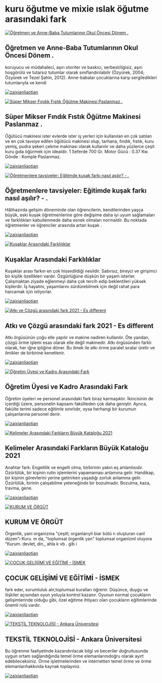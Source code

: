 # kuru öğutme ve mixie ıslak öğutme arasındaki fark
<a href="https://mnn.zoosnet.net/LR/Chatpre.aspx?id=MNN94995150&p=https://topgrinding.com/" target="_blank">![Öğretmen ve Anne-Baba Tutumlarının Okul Öncesi Dönem .](https://github.com/technlg/images/blob/main/13.jpg)</a>
## Öğretmen ve Anne-Baba Tutumlarının Okul Öncesi Dönem .
koruyucu ve müdahaleci, aşırı otoriter ve baskıcı, serbest/ilgisiz, aşırı hoşgörülü ve tutarsız tutumlar olarak sınıflandırılabilir (Özyürek, 2004; Özyürek ve Tezel Şahin, 2012). Anne-babalar çocuklarına karşı sergiledikleri tutumlarıyla ve kendi
<a href="https://mnn.zoosnet.net/LR/Chatpre.aspx?id=MNN94995150&p=https://topgrinding.com/" target="_blank"><img src="https://github.com/technlg/images/raw/main/chat11.jpg" alt="zaixianliaotian"/></a><a href="//whatsapp.shibangsoft.com/WhatsApp.php" ><img src="https://github.com/technlg/images/raw/main/chat11.png" alt=""></a>
<a href="https://mnn.zoosnet.net/LR/Chatpre.aspx?id=MNN94995150&p=https://topgrinding.com/" target="_blank">![Süper Mikser Fındık Fıstık Öğütme Makinesi Paslanmaz .](https://github.com/technlg/images/blob/main/59.jpg)</a>
## Süper Mikser Fındık Fıstık Öğütme Makinesi Paslanmaz .
Öğütücü makinesi ister evlerde ister iş yerleri için kullanılan en çok satılan ve en çok tavsiye edilen öğütücü makinesi olup, tarhana, fındık, fıstık, kuru yemiş, pudra şekeri çekme makinası olarak kullanılır ve daha yüzlerce çeşit kuru gıda öğürmek için idealdir. 1 Seferde 700 Gr. Motor Gücü : 0.37 Kw. Gövde : Komple Paslanmaz.
<a href="https://mnn.zoosnet.net/LR/Chatpre.aspx?id=MNN94995150&p=https://topgrinding.com/" target="_blank"><img src="https://github.com/technlg/images/raw/main/chat11.jpg" alt="zaixianliaotian"/></a><a href="//whatsapp.shibangsoft.com/WhatsApp.php" ><img src="https://github.com/technlg/images/raw/main/chat11.png" alt=""></a>
<a href="https://mnn.zoosnet.net/LR/Chatpre.aspx?id=MNN94995150&p=https://topgrinding.com/" target="_blank">![Öğretmenlere tavsiyeler: Eğitimde kuşak farkı nasıl aşılır? - .](https://github.com/technlg/images/blob/main/33.jpg)</a>
## Öğretmenlere tavsiyeler: Eğitimde kuşak farkı nasıl aşılır? - .
Hâlihazırda gelişim döneminde olan öğrencilerin, kendilerinden yaşça büyük, eski kuşak öğretmenlerine göre değişime daha iyi uyum sağlamaları ve farklılıkları kabullenmede daha esnek olmaları normaldir. Bu noktada öğretmenler ve öğrenciler arasında artan kuşak .
<a href="https://mnn.zoosnet.net/LR/Chatpre.aspx?id=MNN94995150&p=https://topgrinding.com/" target="_blank"><img src="https://github.com/technlg/images/raw/main/chat11.jpg" alt="zaixianliaotian"/></a><a href="//whatsapp.shibangsoft.com/WhatsApp.php" ><img src="https://github.com/technlg/images/raw/main/chat11.png" alt=""></a>
<a href="https://mnn.zoosnet.net/LR/Chatpre.aspx?id=MNN94995150&p=https://topgrinding.com/" target="_blank">![Kuşaklar Arasındaki Farklılıklar](https://github.com/technlg/images/blob/main/4.jpg)</a>
## Kuşaklar Arasındaki Farklılıklar
Kuşaklar arası farkın en çok hissedildiği nesildir. Sabırsız, bireyci ve girişimci bir kişilik özellikleri vardır. Özgürlüğüne düşkün bir yaşam isterler. Çalışmaktan ziyade eğlenmeyi daha çok tercih edip beklentileri yüksek kişilerdir. İş hayatını, yaşamlarını sürdürebilmek için değil rahat para harcamak için istiyorlar.
<a href="https://mnn.zoosnet.net/LR/Chatpre.aspx?id=MNN94995150&p=https://topgrinding.com/" target="_blank"><img src="https://github.com/technlg/images/raw/main/chat11.jpg" alt="zaixianliaotian"/></a><a href="//whatsapp.shibangsoft.com/WhatsApp.php" ><img src="https://github.com/technlg/images/raw/main/chat11.png" alt=""></a>
<a href="https://mnn.zoosnet.net/LR/Chatpre.aspx?id=MNN94995150&p=https://topgrinding.com/" target="_blank">![Atkı ve Çözgü arasındaki fark 2021 - Es different](https://github.com/technlg/images/blob/main/18.jpg)</a>
## Atkı ve Çözgü arasındaki fark 2021 - Es different
Atkı örgüsünün çoğu elle yapılır ve makine nadiren kullanılır. Öte yandan, çözgü örme işlemi esas olarak elle değil makinedir. Atkı örgüsünden farklı olarak, her iğne ipliğine döner. Bu ilmek ile atkı örme paralel sıralar üretir ve ilmikler de birbirine kenetlenir.
<a href="https://mnn.zoosnet.net/LR/Chatpre.aspx?id=MNN94995150&p=https://topgrinding.com/" target="_blank"><img src="https://github.com/technlg/images/raw/main/chat11.jpg" alt="zaixianliaotian"/></a><a href="//whatsapp.shibangsoft.com/WhatsApp.php" ><img src="https://github.com/technlg/images/raw/main/chat11.png" alt=""></a>
<a href="https://mnn.zoosnet.net/LR/Chatpre.aspx?id=MNN94995150&p=https://topgrinding.com/" target="_blank">![Öğretim Üyesi ve Kadro Arasındaki Fark](https://github.com/technlg/images/blob/main/33.jpg)</a>
## Öğretim Üyesi ve Kadro Arasındaki Fark
Öğretim üyeleri ve personel arasındaki fark biraz karmaşıktır. İkincisinin de içerdiği üzere, personelin kapsamı fakülteden çok daha geniştir. Ayrıca, fakülte terimi sadece eğitimle sınırlıdır, oysa herhangi bir kurumun çalışanlarına personel denir.
<a href="https://mnn.zoosnet.net/LR/Chatpre.aspx?id=MNN94995150&p=https://topgrinding.com/" target="_blank"><img src="https://github.com/technlg/images/raw/main/chat11.jpg" alt="zaixianliaotian"/></a><a href="//whatsapp.shibangsoft.com/WhatsApp.php" ><img src="https://github.com/technlg/images/raw/main/chat11.png" alt=""></a>
<a href="https://mnn.zoosnet.net/LR/Chatpre.aspx?id=MNN94995150&p=https://topgrinding.com/" target="_blank">![Kelimeler Arasındaki Farkların Büyük Kataloğu 2021](https://github.com/technlg/images/blob/main/3.jpg)</a>
## Kelimeler Arasındaki Farkların Büyük Kataloğu 2021
Anahtar fark: Engellilik ve engelli olma, birbirinin yakın eş anlamlısıdır. Özürlülük, bir kişinin rutin işlemlerini yapamaması anlamına gelir. Handikap, bir kişinin görevlerini yerine getirirken yaşadığı zorluk anlamına gelir. Özürlülük, birinin çalışabilme yeteneğinde bir bozulmadır. Bozulma, kaza, travma, gene.
<a href="https://mnn.zoosnet.net/LR/Chatpre.aspx?id=MNN94995150&p=https://topgrinding.com/" target="_blank"><img src="https://github.com/technlg/images/raw/main/chat11.jpg" alt="zaixianliaotian"/></a><a href="//whatsapp.shibangsoft.com/WhatsApp.php" ><img src="https://github.com/technlg/images/raw/main/chat11.png" alt=""></a>
<a href="https://mnn.zoosnet.net/LR/Chatpre.aspx?id=MNN94995150&p=https://topgrinding.com/" target="_blank">![KURUM VE ÖRGÜT](https://github.com/technlg/images/blob/main/41.jpg)</a>
## KURUM VE ÖRGÜT
Örgenlik, yani organizma "çeşitl; organlarıyli biar bütü n oluşturan canl düzen"ı Kuru. m da, "toplumsal örgenlik yan" toplumsai organizml oluyora "Kurum. devlet, din,, ahla k vb . gib i
<a href="https://mnn.zoosnet.net/LR/Chatpre.aspx?id=MNN94995150&p=https://topgrinding.com/" target="_blank"><img src="https://github.com/technlg/images/raw/main/chat11.jpg" alt="zaixianliaotian"/></a><a href="//whatsapp.shibangsoft.com/WhatsApp.php" ><img src="https://github.com/technlg/images/raw/main/chat11.png" alt=""></a>
<a href="https://mnn.zoosnet.net/LR/Chatpre.aspx?id=MNN94995150&p=https://topgrinding.com/" target="_blank">![ÇOCUK GELİŞİMİ VE EĞİTİMİ - İSMEK](https://github.com/technlg/images/blob/main/41.jpg)</a>
## ÇOCUK GELİŞİMİ VE EĞİTİMİ - İSMEK
fark eder, sorumluluk alır,toplumsal kuralları öğrenir. Düşünce, duygu ve ilişkiler açısından oyun yoluyla kontrol kazanır. Oyunun normal çocukların gelişimlerinde olduğu gibi, özel eğitime ihtiyacı olan çocukların eğitimlerinde önemli rolü vardır.
<a href="https://mnn.zoosnet.net/LR/Chatpre.aspx?id=MNN94995150&p=https://topgrinding.com/" target="_blank"><img src="https://github.com/technlg/images/raw/main/chat11.jpg" alt="zaixianliaotian"/></a><a href="//whatsapp.shibangsoft.com/WhatsApp.php" ><img src="https://github.com/technlg/images/raw/main/chat11.png" alt=""></a>
<a href="https://mnn.zoosnet.net/LR/Chatpre.aspx?id=MNN94995150&p=https://topgrinding.com/" target="_blank">![TEKSTİL TEKNOLOJİSİ - Ankara Üniversitesi](https://github.com/technlg/images/blob/main/46.jpg)</a>
## TEKSTİL TEKNOLOJİSİ - Ankara Üniversitesi
Bu öğrenme faaliyetinde kazandırılacak bilgi ve beceriler doğrultusunda uygun ortam sağlandığında temel örme elemanlarınıdoğru olarak ayırt edebileceksiniz. Örme işletmelerinden ve internetten temel örme ve örme elemanlarıhakkında kaynak toplayınız.
<a href="https://mnn.zoosnet.net/LR/Chatpre.aspx?id=MNN94995150&p=https://topgrinding.com/" target="_blank"><img src="https://github.com/technlg/images/raw/main/chat11.jpg" alt="zaixianliaotian"/></a><a href="//whatsapp.shibangsoft.com/WhatsApp.php" ><img src="https://github.com/technlg/images/raw/main/chat11.png" alt=""></a>
